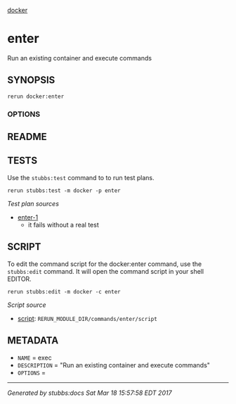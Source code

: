 [docker](../../index.html)
# enter 

Run an existing container and execute commands

## SYNOPSIS

    rerun docker:enter 

### OPTIONS



## README



## TESTS

Use the `stubbs:test` command to to run test plans.

    rerun stubbs:test -m docker -p enter

*Test plan sources*

* [enter-1](../../tests/enter-1.html)
  * it fails without a real test

## SCRIPT

To edit the command script for the docker:enter command, 
use the `stubbs:edit`
command. It will open the command script in your shell EDITOR.

    rerun stubbs:edit -m docker -c enter

*Script source*

* [script](script.html): `RERUN_MODULE_DIR/commands/enter/script`

## METADATA

* `NAME` = exec
* `DESCRIPTION` = "Run an existing container and execute commands"
* `OPTIONS` = 

----

*Generated by stubbs:docs Sat Mar 18 15:57:58 EDT 2017*

